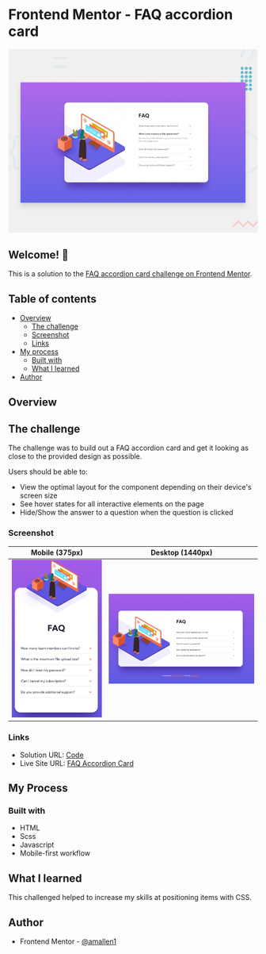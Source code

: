 # Frontend Mentor - FAQ accordion card

![Design preview for the FAQ accordion card coding challenge](./design/desktop-preview.jpg)

## Welcome! 👋

This is a solution to the [FAQ accordion card challenge on Frontend Mentor](https://www.frontendmentor.io/challenges/faq-accordion-card-XlyjD0Oam).

## Table of contents

- [Overview](#overview)
  - [The challenge](#the-challenge)
  - [Screenshot](#screenshot)
  - [Links](#links)
- [My process](#my-process)
  - [Built with](#built-with)
  - [What I learned](#what-i-learned)
- [Author](#author)

## Overview

## The challenge

The challenge was to build out a FAQ accordion card and get it looking as close to the provided design as possible.

Users should be able to:

- View the optimal layout for the component depending on their device's screen size
- See hover states for all interactive elements on the page
- Hide/Show the answer to a question when the question is clicked

### Screenshot

| Mobile (375px)                                 | Desktop (1440px)                                 |
| ---------------------------------------------- | ------------------------------------------------ |
| ![Mobile](./screenshots/mobile_screenshot.png) | ![Desktop](./screenshots/desktop_screenshot.png) |

### Links

- Solution URL: [Code](https://github.com/amallen1/faq-card)
- Live Site URL: [FAQ Accordion Card](https://objective-beaver-407c95.netlify.app/)

## My Process

### Built with

- HTML
- Scss
- Javascript
- Mobile-first workflow

## What I learned

This challenged helped to increase my skills at positioning items with CSS.

## Author

- Frontend Mentor - [@amallen1](https://www.frontendmentor.io/profile/amallen1)
